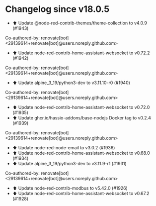 # Changelog since v18.0.5
- ⬆️ Update @node-red-contrib-themes/theme-collection to v4.0.9 (#1943)

Co-authored-by: renovate[bot] <29139614+renovate[bot]@users.noreply.github.com> 
- ⬆️ Update node-red-contrib-home-assistant-websocket to v0.72.2 (#1942)

Co-authored-by: renovate[bot] <29139614+renovate[bot]@users.noreply.github.com> 
- ⬆️ Update alpine_3_19/python3-dev to v3.11.10-r0 (#1940)

Co-authored-by: renovate[bot] <29139614+renovate[bot]@users.noreply.github.com> 
- ⬆️ Update node-red-contrib-home-assistant-websocket to v0.72.0 (#1935) 
- ⬆️ Update ghcr.io/hassio-addons/base-nodejs Docker tag to v0.2.4 (#1939)

Co-authored-by: renovate[bot] <29139614+renovate[bot]@users.noreply.github.com> 
- ⬆️ Update node-red-node-email to v3.0.2 (#1936) 
- ⬆️ Update node-red-contrib-home-assistant-websocket to v0.68.0 (#1934) 
- ⬆️ Update alpine_3_19/python3-dev to v3.11.9-r1 (#1931)

Co-authored-by: renovate[bot] <29139614+renovate[bot]@users.noreply.github.com> 
- ⬆️ Update node-red-contrib-modbus to v5.42.0 (#1926) 
- ⬆️ Update node-red-contrib-home-assistant-websocket to v0.67.2 (#1928) 
